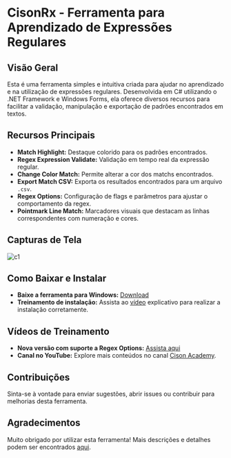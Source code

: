 # CisonRx - Ferramenta para Aprendizado de Expressões Regulares

## Visão Geral
Esta é uma ferramenta simples e intuitiva criada para ajudar no aprendizado e na utilização de expressões regulares. Desenvolvida em C# utilizando o .NET Framework e Windows Forms, ela oferece diversos recursos para facilitar a validação, manipulação e exportação de padrões encontrados em textos.

## Recursos Principais
- **Match Highlight:** Destaque colorido para os padrões encontrados.
- **Regex Expression Validate:** Validação em tempo real da expressão regular.
- **Change Color Match:** Permite alterar a cor dos matchs encontrados.
- **Export Match CSV:** Exporta os resultados encontrados para um arquivo `.csv`.
- **Regex Options:** Configuração de flags e parâmetros para ajustar o comportamento da regex.
- **Pointmark Line Match:** Marcadores visuais que destacam as linhas correspondentes com numeração e cores.

## Capturas de Tela
![c1](https://github.com/user-attachments/assets/394a6c06-270e-4121-8f3b-e8a3a73a4bfb)

## Como Baixar e Instalar
- **Baixe a ferramenta para Windows:** [Download](https://gcison.github.io/CisonRx/)
- **Treinamento de instalação:** Assista ao [vídeo](https://www.youtube.com/watch?v=DFHJZr2zEqk) explicativo para realizar a instalação corretamente.

## Vídeos de Treinamento
- **Nova versão com suporte a Regex Options:** [Assista aqui](https://www.youtube.com/watch?v=55x-huXy4Ho)
- **Canal no YouTube:** Explore mais conteúdos no canal [Cison Academy](https://www.youtube.com/@cisonacademy).

## Contribuições
Sinta-se à vontade para enviar sugestões, abrir issues ou contribuir para melhorias desta ferramenta.

## Agradecimentos
Muito obrigado por utilizar esta ferramenta! Mais descrições e detalhes podem ser encontrados [aqui](https://gcison.github.io/CisonRx/).
